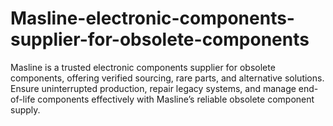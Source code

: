# Masline-electronic-components-supplier-for-obsolete-components
Masline is a trusted electronic components supplier for obsolete components, offering verified sourcing, rare parts, and alternative solutions. Ensure uninterrupted production, repair legacy systems, and manage end-of-life components effectively with Masline’s reliable obsolete component supply.
